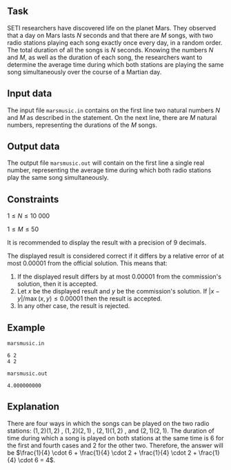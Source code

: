 ## Task

SETI researchers have discovered life on the planet Mars. They observed that a day on Mars lasts $N$ seconds and that there are $M$ songs, with two radio stations playing each song exactly once every day, in a random order. The total duration of all the songs is $N$ seconds. Knowing the numbers $N$ and $M$, as well as the duration of each song, the researchers want to determine the average time during which both stations are playing the same song simultaneously over the course of a Martian day.

## Input data

The input file `marsmusic.in` contains on the first line two natural numbers $N$ and $M$ as described in the statement. On the next line, there are $M$ natural numbers, representing the durations of the $M$ songs.

## Output data

The output file `marsmusic.out` will contain on the first line a single real number, representing the average time during which both radio stations play the same song simultaneously.

## Constraints

$1 \leq N \leq 10\ 000$

$1 \leq M \leq 50$

It is recommended to display the result with a precision of 9 decimals.

The displayed result is considered correct if it differs by a relative error of at most $0.00001$ from the official solution. This means that:

1. If the displayed result differs by at most $0.00001$ from the commission's solution, then it is accepted.
2. Let $x$ be the displayed result and $y$ be the commission's solution. If $\left|x - y\right| / \max(x, y) \leq 0.00001$ then the result is accepted.
3. In any other case, the result is rejected.

## Example

`marsmusic.in`
```
6 2
4 2
```

`marsmusic.out`
```
4.000000000
```

## Explanation

There are four ways in which the songs can be played on the two radio stations: $(1, 2)(1, 2)$ , $(1, 2)(2, 1)$ , $(2, 1)(1, 2)$ , and $(2, 1)(2, 1)$. The duration of time during which a song is played on both stations at the same time is $6$ for the first and fourth cases and $2$ for the other two. Therefore, the answer will be $\frac{1}{4} \cdot 6 + \frac{1}{4} \cdot 2 + \frac{1}{4} \cdot 2 + \frac{1}{4} \cdot 6 = 4$.